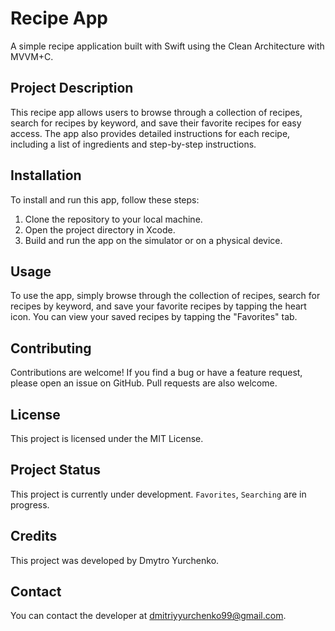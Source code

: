 # Recipe App

A simple recipe application built with Swift using the Clean Architecture with MVVM+C.

## Project Description

This recipe app allows users to browse through a collection of recipes, search for recipes by keyword, and save their favorite recipes for easy access. The app also provides detailed instructions for each recipe, including a list of ingredients and step-by-step instructions.

## Installation

To install and run this app, follow these steps:

1. Clone the repository to your local machine.
2. Open the project directory in Xcode.
3. Build and run the app on the simulator or on a physical device.

## Usage

To use the app, simply browse through the collection of recipes, search for recipes by keyword, and save your favorite recipes by tapping the heart icon. You can view your saved recipes by tapping the "Favorites" tab.

## Contributing

Contributions are welcome! If you find a bug or have a feature request, please open an issue on GitHub. Pull requests are also welcome.

## License

This project is licensed under the MIT License.

## Project Status

This project is currently under development. `Favorites`, `Searching` are in progress.

## Credits

This project was developed by Dmytro Yurchenko. 

## Contact

You can contact the developer at dmitriyyurchenko99@gmail.com.

